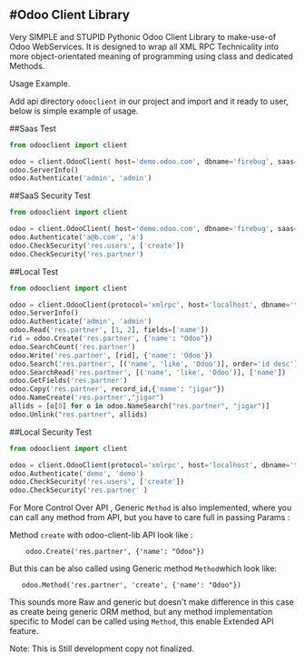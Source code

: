 #Odoo Client Library
--
Very SIMPLE and STUPID Pythonic Odoo Client Library to make-use-of Odoo WebServices. It is designed to wrap all XML RPC Technicality into more object-orientated meaning of programming using class and dedicated Methods.

Usage Example.

Add api directory `odooclient` in our project and import and it ready to user, below is simple example of usage.

##Saas Test
```python
from odooclient import client

odoo = client.OdooClient( host='demo.odoo.com', dbname='firebug', saas=True, debug=True)
odoo.ServerInfo()
odoo.Authenticate('admin', 'admin')
```

##SaaS Security Test
```python
from odooclient import client

odoo = client.OdooClient( host='demo.odoo.com', dbname='firebug', saas=True, debug=True)
odoo.Authenticate('a@b.com', 'a')
odoo.CheckSecurity('res.users', ['create'])
odoo.CheckSecurity('res.partner')
```

##Local Test
```python
from odooclient import client

odoo = client.OdooClient(protocol='xmlrpc', host='localhost', dbname='test', port=8069, debug=True)
odoo.ServerInfo()
odoo.Authenticate('admin', 'admin')
odoo.Read('res.partner', [1, 2], fields=['name'])
rid = odoo.Create('res.partner', {'name': "Odoo"})
odoo.SearchCount('res.partner')
odoo.Write('res.partner', [rid], {'name': 'Odoo'})
odoo.Search('res.partner', [('name', 'like', 'Odoo')], order='id desc')
odoo.SearchRead('res.partner', [('name', 'like', 'Odoo')], ['name'])
odoo.GetFields('res.partner')
odoo.Copy('res.partner', record_id,{'name': "jigar"})
odoo.NameCreate('res.partner',"jigar")
allids = [o[0] for o in odoo.NameSearch("res.partner", "jigar")]
odoo.Unlink("res.partner", allids)
```

##Local Security Test
```python
from odooclient import client

odoo = client.OdooClient(protocol='xmlrpc', host='localhost', dbname='test', port=8069, debug=True)
odoo.Authenticate('demo', 'demo')
odoo.CheckSecurity('res.users', ['create'])
odoo.CheckSecurity('res.partner' )
```


For More Control Over API , Generic `Method` is also implemented, where you can call any method from API, but you have to care full in passing Params :

Method  `create` with odoo-client-lib API  look like :
```
    odoo.Create('res.partner', {'name': "Odoo"})
```
But this can be also called using Generic method `Method`which look like:
```
   odoo.Method('res.partner', 'create', {'name': "Odoo"})
```
This sounds more Raw and generic but doesn't make difference in this case as create being generic ORM method, but any method implementation specific to Model can be called using `Method`, this enable Extended API feature.

Note: This is Still development copy not finalized.
